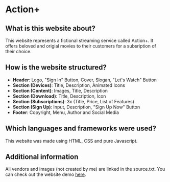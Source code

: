 # Action+
## What is this website about?
This website represents a fictional streaming service called Action+. It offers beloved and origial movies to their customers for a subsription of their choice.
## How is the website structured?
* **Header**: Logo, "Sign In" Button, Cover, Slogan, "Let's Watch" Button
* **Section (Devices)**: Title, Description, Animated Icons
* **Section (Content)**: Images, Title, Description
* **Section (Download)**: Title, Description, Icon
* **Section (Subscriptions)**: 3x (Title, Price, List of Features)
* **Section (Sign Up)**: Input, Description, "Sign Up Now" Button
* **Footer**: Copyright, Menu, Author and Social Media
## Which languages and frameworks were used?
This website was made using HTML, CSS and pure Javascript.
## Additional information
All vendors and images (not created by me) are linked in the source.txt.
You can check out the website demo [here](https://action-plus.netlify.app/).
